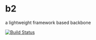 b2
==

a lightweight framework based backbone

[![Build Status](https://travis-ci.org/chenzhihao/b2.svg?branch=master)](https://travis-ci.org/chenzhihao/b2)